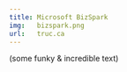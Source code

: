 ```yaml
---
title: Microsoft BizSpark
img:   bizspark.png
url:   truc.ca
---
```

(some funky & incredible text)
